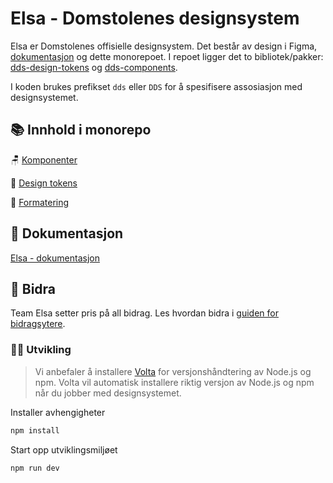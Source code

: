 # Elsa - Domstolenes designsystem

Elsa er Domstolenes offisielle designsystem. Det består av design i Figma, [dokumentasjon](https://design.domstol.no/) og dette monorepoet. I repoet ligger det to bibliotek/pakker: [dds-design-tokens](https://www.npmjs.com/package/@norges-domstoler/dds-design-tokens) og [dds-components](https://www.npmjs.com/package/@norges-domstoler/dds-components).

I koden brukes prefikset `dds` eller `DDS` for å spesifisere assosiasjon med designsystemet.

## 📚 Innhold i monorepo

🪑 [Komponenter](packages/components/README.md)

🎨 [Design tokens](packages/tokens/README.md)

📕 [Formatering](packages/formatting/README.md)

## 📖 Dokumentasjon

[Elsa - dokumentasjon](https://design.domstol.no/)

## 🤝 Bidra

Team Elsa setter pris på all bidrag. Les hvordan bidra i [guiden for bidragsytere](https://design.domstol.no/987b33f71/p/34c962-hvordan-bidra/b/603442).

### 🧑‍💻 Utvikling

> Vi anbefaler å installere [Volta](https://volta.sh/) for versjonshåndtering av Node.js og npm.
> Volta vil automatisk installere riktig versjon av Node.js og npm når du jobber med designsystemet.

Installer avhengigheter

```bash
npm install
```

Start opp utviklingsmiljøet

```bash
npm run dev
```
